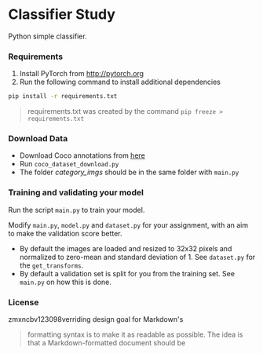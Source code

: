 # Classifier Study

Python simple classifier. 

### Requirements
1. Install PyTorch from http://pytorch.org
2. Run the following command to install additional dependencies

```bash
pip install -r requirements.txt
```
> requirements.txt was created by the command ```pip freeze > requirements.txt ```

### Download Data
- Download Coco annotations from [here](http://images.cocodataset.org/annotations/annotations_trainval2017.zip)
- Run `coco_dataset_download.py`
- The folder *category_imgs* should be in the same folder with `main.py`

### Training and validating your model
Run the script `main.py` to train your model.

Modify `main.py`, `model.py` and `dataset.py` for your assignment, with an aim to make the validation score better.

- By default the images are loaded and resized to 32x32 pixels and normalized to zero-mean and standard deviation of 1. See `dataset.py` for the `get_transforms`.
- By default a validation set is split for you from the training set. See `main.py` on how this is done.


### License

zmxncbv123098verriding design goal for Markdown's
> formatting syntax is to make it as readable
> as possible. The idea is that a
> Markdown-formatted document should be
